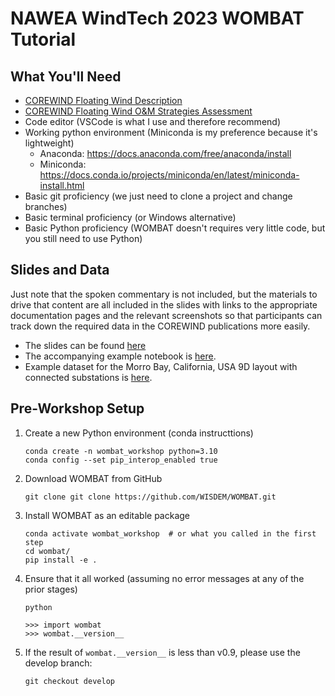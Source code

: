# NAWEA WindTech 2023 WOMBAT Tutorial

## What You'll Need

- [COREWIND Floating Wind Description](https://corewind.eu/wp-content/uploads/files/publications/COREWIND-D6.1-General-frame-of-the-analysis-and-description-of-the-new-FOW-assessment-app.pdf)
- [COREWIND Floating Wind O&M Strategies Assessment](https://corewind.eu/wp-content/uploads/files/publications/COREWIND-D4.2-Floating-Wind-O-and-M-Strategies-Assessment.pdf)
- Code editor (VSCode is what I use and therefore recommend)
- Working python environment (Miniconda is my preference because it's lightweight)
  - Anaconda: https://docs.anaconda.com/free/anaconda/install
  - Miniconda: https://docs.conda.io/projects/miniconda/en/latest/miniconda-install.html
- Basic git proficiency (we just need to clone a project and change branches)
- Basic terminal proficiency (or Windows alternative)
- Basic Python proficiency (WOMBAT doesn't requires very little code, but you still need to use Python)

## Slides and Data

Just note that the spoken commentary is not included, but the materials to drive that
content are all included in the slides with links to the appropriate documentation pages
and the relevant screenshots so that participants can track down the required data in
the COREWIND publications more easily.

- The slides can be found [here](../presentations.md#2023-nawea-windtech-workshop)
- The accompanying example notebook is
  [here](https://github.com/WISDEM/WOMBAT/blob/main/examples/NAWEA_interactive_walkthrough.ipynb).
- Example dataset for the Morro Bay, California, USA 9D layout with connected
  substations is [here](https://github.com/WISDEM/WOMBAT/blob/main/library/corewind/).

## Pre-Workshop Setup

1. Create a new Python environment (conda instructtions)

   ```
   conda create -n wombat_workshop python=3.10
   conda config --set pip_interop_enabled true
   ```

2. Download WOMBAT from GitHub

   ```
   git clone git clone https://github.com/WISDEM/WOMBAT.git
   ```

3. Install WOMBAT as an editable package

   ```
   conda activate wombat_workshop  # or what you called in the first step
   cd wombat/
   pip install -e .
   ```

4. Ensure that it all worked (assuming no error messages at any of the prior stages)

   ```
   python

   >>> import wombat
   >>> wombat.__version__
   ```

5. If the result of `wombat.__version__` is less than v0.9, please use the develop branch:

   ```
   git checkout develop
   ```

